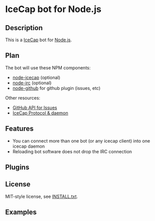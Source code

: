 IceCap bot for Node.js
======================

Description
-----------

This is a [IceCap](http://icecap.irssi2.org/) bot for [Node.js](http://www.nodejs.org). 

Plan
----

The bot will use these NPM components:

* [node-icecap](https://github.com/jheusala/node-icecap) (optional)
* [node-irc](https://github.com/martynsmith/node-irc) (optional)
* [node-github](https://github.com/ajaxorg/node-github) for github plugin (issues, etc)

Other resources:

* [GitHub API for Issues](http://develop.github.com/p/issues.html)
* [IceCap Protocol & daemon](http://icecap.irssi2.org/)

Features
--------

* You can connect more than one bot (or any icecap client) into one icecap daemon
* Reloading bot software does not drop the IRC connection

Plugins
-------

<!--
Installation for Node.js
------------------------

Simplest way to install is to use [npm](http://npmjs.org/), just simply `npm install icecap-bot`.
-->

License
-------

MIT-style license, see [INSTALL.txt](http://github.com/jheusala/js-snippets/blob/master/LICENSE.txt).

Examples
--------

